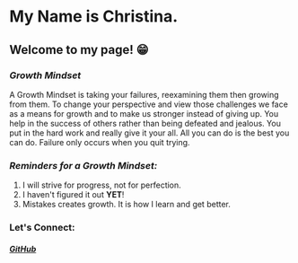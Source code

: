 # My Name is Christina. 
## Welcome to my page! 😁



### ***Growth Mindset***
A Growth Mindset is taking your failures, reexamining them then growing from them. To change your perspective and view those challenges we face as a means for growth and to make us stronger instead of giving up. You help in the success of others rather than being defeated and jealous. You put in the hard work and really give it your all. All you can do is the best you can do. Failure only occurs when you quit trying.

### ***Reminders for a Growth Mindset:***
1. I will strive for progress, not for perfection.
2. I haven't figured it out **YET**! 
3. Mistakes creates growth. It is how I learn and get better.


### **Let's Connect:**
##### <a href = "https://github.com/Cquinn21">GitHub</a>

